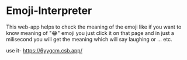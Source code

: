 # Emoji-Interpreter
This web-app helps to check the meaning of the emoji like if you want to know meaning of "😂" emoji you just click it on that page and in just a milisecond you will get the meaning which will say laughing or ... etc.



use it- https://6yygcm.csb.app/
